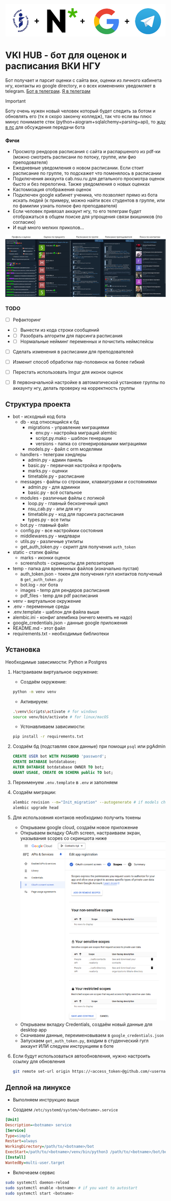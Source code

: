 ![Linked services](static/screenshots/service_link.png)
# VKI HUB - бот для оценок и расписания ВКИ НГУ

Бот получает и парсит оценки с сайта вки, оценки из личного кабинета нгу, контакты из google directory, и о всех изменениях уведомляет в telegram. [Бот в телеграм](https://t.me/vki_hub_bot). [Я в телеграм](https://t.me/dedmaxtech)

> [!IMPORTANT]
> Боту очень нужен новый человек который будет следить за ботом и обновлять его (тк я скоро закончу колледж), так что если вы плюс минус понимаете стек (python+aiogram+sqlalchemy+parsing+api), то [жду в лс](https://t.me/dedmaxtech) для обсуждения передачи бота

### Фичи

* Просмотр рендоров расписания с сайта и распаршеного из pdf-ки (можно смотреть расписани по потоку, группе, или фио преподователя)
* Ежедневные уведомления о новом расписании. Если стоит расписание по группе, то подскажет что поменялось в расписании
* Подключения аккаунта cab.nsu.ru для детального просмотра оценок бысто и без перелогина. Также уведомления о новых оценках
* Кастомизация отображения оценок
* Подключен google кабинет ученика, что позволяет прямо из бота искать людей (к примеру, можно найти всех студентов в группе, или по фамилии узнать полное фио преподавателя)
* Если человек привязал аккаунт нгу, то его телеграм будет отображаться в общем поиске для упрощения связи вкишников (по согласию)
* И ещё много мелких приколов...

![Features scrennshot](static/screenshots/screenshots.png)


### TODO

* [ ] Рефакторинг
* * [ ] Вынести из кода строки сообщений
* * [ ] Разобрать алгоритм для парсинга расписания
* * [ ] Нормальные нейминг переменных и почистить неймспейсы
* [ ] Сделать изменения в расписании для преподователей
* [ ] Изменит способ обработки пар-половинок на более гибкий
* [ ] Перестать использовать Imgur для иконок оценок
* [ ] В первоначальной настройке в автоматической установке группы по аккаунту нгу, делать проверку на корректность группы


## Структура проекта

- bot - исходный код бота
  - db - код относящийся к бд
    - migrations - управление миграциями
      - env.py - настройка миграций alembic
      - script.py.mako - шаблон генерации
      - versions - папка со сгенерироваными миграциями
    - models.py - файл с orm моделями
  - handlers - телеграм хэндлеры
    - admin.py - админ панель
    - basic.py - первичная настройка и профиль
    - marks.py - оценки
    - timetable.py - расписание
  - messages - файлы со строками, клавиатурами и состояниями
    - admin.py - для админки
    - basic.py - всё остальное
  - modules - различные файлы с логикой
    - loop.py - главный бесконечный цикл
    - nsu_cab.py - апи для нгу
    - timetable.py - код для парсинга расписания
    - types.py - все типы
  - bot.py - главный файл
  - config.py - все настройкии состояния
  - middlewares.py - мидлвари
  - utils.py - различные утилиты
  - get_auth_token.py - скрипт для получения `auth_token`
- static - статик файлы
  - marks - иконки оценок
  - screenshots - скриншоты для репозитория
- temp - папка для временных файлов (изначально пустая)
  - auth_token.json - токен для получения гугл контактов полученый в `get_auth_token.py`
  - bot.log - лог бота
  - images - temp для рендеров расписания
  - pdf_files - temp для pdf расписания
- venv - виртуальное окружение
- .env - переменные среды
- .env.template - шаблон для файла выше
- alembic.ini - конфиг алембика (ничего менять не надо)
- google_credentials.json - данные google приложения
- README.md - этот файл
- requirements.txt - необходимые библиотеки


## Установка

Необходимые зависимости: Python и Postgres
 
1. Настраиваем виртуальное окружение:

    * Создаём окружение:
    ```sh
    python -m venv venv
    ```

    * Активируем:
    ```sh
    .\venv\Scripts\activate # for windows
    source venv/bin/activate # for linux/macOS 
    ```

    * Устонавливаем зависимости:
    ```sh
    pip install -r requirements.txt
    ```

2. Создаём бд (подставляя свои данные) при помощи `psql` или pgAdmin

    ```sql
    CREATE USER bot WITH PASSWORD 'password';
    CREATE DATABASE botdatabase;
    ALTER DATABASE botdatabase OWNER TO bot;
    GRANT USAGE, CREATE ON SCHEMA public TO bot;
    ```
3. Переименуем `.env.template` в `.env` и заполняем

4. Создаём миграции:

    ```sh
    alembic revision --m="Init_migration" --autogenerate # if models changed
    alembic upgrade head
    ```

5. Для использовния контаков необходимо получить токены

    * Открываем google cloud, создаём новое приложение
    * Открываем вкладку OAuth screen, настраиваем экран, указывания scopes со скриншота ниже 
      ![google api scopes](static/screenshots/google_api.png)
    * Открываем вкладку Credentials, создаём новый данные для desktop app
    * Скачиваем данные, переименовываем в `google_credentials.json`
    * Запускаем `get_auth_token.py`, входим в студенческий гугл аккаунт ИЛИ следуем инструкциям в боте

6. Если будут использоваться автообновления, нужно настроить ссылку для обновления

    ```sh
    git remote set-url origin https://<access_token>@github.com/<username>/<repo>.git
    ```



## Деплой на линуксе

* Выполняем инструкцию выше

* Создаем `/etc/systemd/system/<botname>.service`

```ini
[Unit]
Description=<botname> service
[Service]
Type=simple
Restart=always
WorkingDirectory=/path/to/<botname>/bot
ExecStart=/path/to/<botname>/venv/bin/python3 /path/to/<botname>/bot/bot.py
[Install]
WantedBy=multi-user.target
```

* Включеаем сервис

```sh
sudo systemctl daemon-reload
sudo systemctl enable <botname> # if you want to autostart
sudo systemctl start <botname>
```



